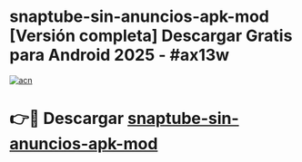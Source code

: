 # snaptube-sin-anuncios-apk-mod  [Versión completa] Descargar Gratis para Android 2025 - #ax13w

[![acn](https://github.com/user-attachments/assets/0f9c940e-d8b0-45ae-aac7-cd30a18b3e1c)](https://apps.freeplayer.one?title=snaptube-sin-anuncios-apk-mod&ref=9F)

# 👉🔴 Descargar [snaptube-sin-anuncios-apk-mod](https://apps.freeplayer.one?title=snaptube-sin-anuncios-apk-mod&ref=9F)